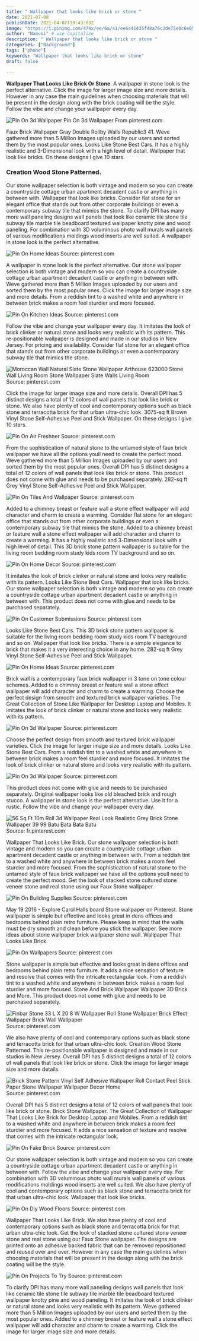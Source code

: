 ```yaml
---
title: " Wallpaper that looks like brick or stone "
date: 2021-07-08
publishDate: 2021-04-02T19:43:03Z
image: "https://i.pinimg.com/474x/ee/6a/41/ee6a41435f48a76c2de75e0c6e055712.jpg"
author: "Namusi" # use capitalize
description: " Wallpaper that looks like brick or stone "
categories: ["Background"]
tags: ["phone"]
keywords: "Wallpaper that looks like brick or stone"
draft: false

---
```



**Wallpaper That Looks Like Brick Or Stone**. A wallpaper in stone look is the perfect alternative. Click the image for larger image size and more details. However in any case the main guidelines when choosing materials that will be present in the design along with the brick coating will be the style. Follow the vibe and change your wallpaper every day.

![Pin On 3d Wallpaper](https://i.pinimg.com/originals/22/ae/fd/22aefd16463ee8a72b1ce012b60ce762.jpg "Pin On 3d Wallpaper")
Pin On 3d Wallpaper From pinterest.com


Faux Brick Wallpaper Gray Double Rollby Walls Republic3 41. Weve gathered more than 5 Million Images uploaded by our users and sorted them by the most popular ones. Looks Like Stone Best Cars. It has a highly realistic and 3-Dimensional look with a high level of detail. Wallpaper that look like bricks. On these designs I give 10 stars.

### Creation Wood Stone Patterned.

Our stone wallpaper selection is both vintage and modern so you can create a countryside cottage urban apartment decadent castle or anything in between with. Wallpaper that look like bricks. Consider flat stone for an elegant office that stands out from other corporate buildings or even a contemporary subway tile that mimics the stone. To clarify DPI has many more wall paneling designs wall panels that look like ceramic tile stone tile subway tile marble tile beadboard textured wallpaper knotty pine and wood paneling. For combination with 3D voluminous photo wall murals wall panels of various modifications moldings wood inserts are well suited. A wallpaper in stone look is the perfect alternative.


![Pin On Home Ideas](https://i.pinimg.com/originals/36/3c/84/363c846b9a7323362a5bea3a64bf5b6c.jpg "Pin On Home Ideas")
Source: pinterest.com

A wallpaper in stone look is the perfect alternative. Our stone wallpaper selection is both vintage and modern so you can create a countryside cottage urban apartment decadent castle or anything in between with. Weve gathered more than 5 Million Images uploaded by our users and sorted them by the most popular ones. Click the image for larger image size and more details. From a reddish tint to a washed white and anywhere in between brick makes a room feel sturdier and more focused.

![Pin On Kitchen Ideas](https://i.pinimg.com/originals/5d/fb/9d/5dfb9de8ce5c67378489ecbe7cccd104.jpg "Pin On Kitchen Ideas")
Source: pinterest.com

Follow the vibe and change your wallpaper every day. It imitates the look of brick clinker or natural stone and looks very realistic with its pattern. This re-positionable wallpaper is designed and made in our studios in New Jersey. For pricing and availability. Consider flat stone for an elegant office that stands out from other corporate buildings or even a contemporary subway tile that mimics the stone.

![Moroccan Wall Natural Slate Stone Wallpaper Arthouse 623000 Stone Wall Living Room Stone Wallpaper Slate Walls Living Room](https://i.pinimg.com/originals/25/93/a1/2593a1a6fde62f45f74cc3a2fd17da8f.jpg "Moroccan Wall Natural Slate Stone Wallpaper Arthouse 623000 Stone Wall Living Room Stone Wallpaper Slate Walls Living Room")
Source: pinterest.com

Click the image for larger image size and more details. Overall DPI has 5 distinct designs a total of 12 colors of wall panels that look like brick or stone. We also have plenty of cool and contemporary options such as black stone and terracotta brick for that urban ultra-chic look. 3075-sq ft Brown Vinyl Stone Self-Adhesive Peel and Stick Wallpaper. On these designs I give 10 stars.

![Pin On Air Freshner](https://i.pinimg.com/originals/83/b9/a8/83b9a8d6d9c4433d596d303007ef560d.jpg "Pin On Air Freshner")
Source: pinterest.com

From the sophistication of natural stone to the untamed style of faux brick wallpaper we have all the options youll need to create the perfect mood. Weve gathered more than 5 Million Images uploaded by our users and sorted them by the most popular ones. Overall DPI has 5 distinct designs a total of 12 colors of wall panels that look like brick or stone. This product does not come with glue and needs to be purchased separately. 282-sq ft Grey Vinyl Stone Self-Adhesive Peel and Stick Wallpaper.

![Pin On Tiles And Wallpaper](https://i.pinimg.com/originals/ec/47/5b/ec475bfb61e6c371108b54d915dc74fd.jpg "Pin On Tiles And Wallpaper")
Source: pinterest.com

Added to a chimney breast or feature wall a stone effect wallpaper will add character and charm to create a warming. Consider flat stone for an elegant office that stands out from other corporate buildings or even a contemporary subway tile that mimics the stone. Added to a chimney breast or feature wall a stone effect wallpaper will add character and charm to create a warming. It has a highly realistic and 3-Dimensional look with a high level of detail. This 3D brick stone pattern wallpaper is suitable for the living room bedding room study kids room TV background and so on.

![Pin On Home Decor](https://i.pinimg.com/474x/76/d9/41/76d941400a056f8522c7d819f0bfbb33.jpg "Pin On Home Decor")
Source: pinterest.com

It imitates the look of brick clinker or natural stone and looks very realistic with its pattern. Looks Like Stone Best Cars. Wallpaper that look like bricks. Our stone wallpaper selection is both vintage and modern so you can create a countryside cottage urban apartment decadent castle or anything in between with. This product does not come with glue and needs to be purchased separately.

![Pin On Customer Submissions](https://i.pinimg.com/originals/95/aa/05/95aa051ce9de15e88830007579c6df49.jpg "Pin On Customer Submissions")
Source: pinterest.com

Looks Like Stone Best Cars. This 3D brick stone pattern wallpaper is suitable for the living room bedding room study kids room TV background and so on. Wallpaper that look like bricks. There is a simple elegance to brick that makes it a very interesting choice in any home. 282-sq ft Grey Vinyl Stone Self-Adhesive Peel and Stick Wallpaper.

![Pin On Home Ideas](https://i.pinimg.com/600x315/ec/bc/b2/ecbcb2e93d98c0c34578ed2d39d3ca62.jpg "Pin On Home Ideas")
Source: pinterest.com

Brick wall is a contemporary faux brick wallpaper in 3 tone on tone colour schemes. Added to a chimney breast or feature wall a stone effect wallpaper will add character and charm to create a warming. Choose the perfect design from smooth and textured brick wallpaper varieties. The Great Collection of Stone Like Wallpaper for Desktop Laptop and Mobiles. It imitates the look of brick clinker or natural stone and looks very realistic with its pattern.

![Pin On 3d Wallpaper](https://i.pinimg.com/originals/22/ae/fd/22aefd16463ee8a72b1ce012b60ce762.jpg "Pin On 3d Wallpaper")
Source: pinterest.com

Choose the perfect design from smooth and textured brick wallpaper varieties. Click the image for larger image size and more details. Looks Like Stone Best Cars. From a reddish tint to a washed white and anywhere in between brick makes a room feel sturdier and more focused. It imitates the look of brick clinker or natural stone and looks very realistic with its pattern.

![Pin On 3d Wallpaper](https://i.pinimg.com/originals/85/0a/f9/850af94ad106ac1c6b590adbfdc37be8.jpg "Pin On 3d Wallpaper")
Source: pinterest.com

This product does not come with glue and needs to be purchased separately. Original wallpaper looks like old bleached brick and rough stucco. A wallpaper in stone look is the perfect alternative. Use it for a rustic. Follow the vibe and change your wallpaper every day.

![56 Sq Ft 10m Roll 3d Wallpaper Real Look Realistic Grey Brick Stone Wallpaper 39 99 Batu Bata Bata Batu](https://i.pinimg.com/originals/30/28/80/3028803daf8a43e2dd44916c9afe864c.jpg "56 Sq Ft 10m Roll 3d Wallpaper Real Look Realistic Grey Brick Stone Wallpaper 39 99 Batu Bata Bata Batu")
Source: fr.pinterest.com

Wallpaper That Looks Like Brick. Our stone wallpaper selection is both vintage and modern so you can create a countryside cottage urban apartment decadent castle or anything in between with. From a reddish tint to a washed white and anywhere in between brick makes a room feel sturdier and more focused. From the sophistication of natural stone to the untamed style of faux brick wallpaper we have all the options youll need to create the perfect mood. Get the look of stacked stone cultured stone veneer stone and real stone using our Faux Stone wallpaper.

![Pin On Building Supplies](https://i.pinimg.com/originals/6c/51/22/6c5122a60182fb61ddd32b8a675eb2d7.jpg "Pin On Building Supplies")
Source: pinterest.com

May 19 2016 - Explore Carol Halls board Stone wallpaper on Pinterest. Stone wallpaper is simple but effective and looks great in dens offices and bedrooms behind plain retro furniture. Please keep in mind that the walls must be dry smooth and clean before you stick the wallpaper. See more ideas about stone wallpaper brick wallpaper stone wall. Wallpaper That Looks Like Brick.

![Pin On Wallpapers](https://i.pinimg.com/originals/3b/8e/c2/3b8ec28f876418100a6683e3a11a60ab.jpg "Pin On Wallpapers")
Source: pinterest.com

Stone wallpaper is simple but effective and looks great in dens offices and bedrooms behind plain retro furniture. It adds a nice sensation of texture and resolve that comes with the intricate rectangular look. From a reddish tint to a washed white and anywhere in between brick makes a room feel sturdier and more focused. Stone And Brick Wallpaper Wallpaper 3D Brick and More. This product does not come with glue and needs to be purchased separately.

![Finbar Stone 33 L X 20 8 W Wallpaper Roll Stone Wallpaper Brick Effect Wallpaper Brick Wall Wallpaper](https://i.pinimg.com/474x/ae/ff/8d/aeff8d3537589566a5c52bd5f56623da.jpg "Finbar Stone 33 L X 20 8 W Wallpaper Roll Stone Wallpaper Brick Effect Wallpaper Brick Wall Wallpaper")
Source: pinterest.com

We also have plenty of cool and contemporary options such as black stone and terracotta brick for that urban ultra-chic look. Creation Wood Stone Patterned. This re-positionable wallpaper is designed and made in our studios in New Jersey. Overall DPI has 5 distinct designs a total of 12 colors of wall panels that look like brick or stone. Click the image for larger image size and more details.

![Brick Stone Pattern Vinyl Self Adhesive Wallpaper Roll Contact Peel Stick Paper Stone Wallpaper Wallpaper Decor Home](https://i.pinimg.com/originals/c4/87/96/c48796adacd350975f5abd7f24eba6c8.jpg "Brick Stone Pattern Vinyl Self Adhesive Wallpaper Roll Contact Peel Stick Paper Stone Wallpaper Wallpaper Decor Home")
Source: pinterest.com

Overall DPI has 5 distinct designs a total of 12 colors of wall panels that look like brick or stone. Brick Stone Wallpaper. The Great Collection of Wallpaper That Looks Like Brick for Desktop Laptop and Mobiles. From a reddish tint to a washed white and anywhere in between brick makes a room feel sturdier and more focused. It adds a nice sensation of texture and resolve that comes with the intricate rectangular look.

![Pin On Fake Brick](https://i.pinimg.com/originals/51/e0/77/51e07720eec90d98bde5e9bbbb4ab618.jpg "Pin On Fake Brick")
Source: pinterest.com

Our stone wallpaper selection is both vintage and modern so you can create a countryside cottage urban apartment decadent castle or anything in between with. Follow the vibe and change your wallpaper every day. For combination with 3D voluminous photo wall murals wall panels of various modifications moldings wood inserts are well suited. We also have plenty of cool and contemporary options such as black stone and terracotta brick for that urban ultra-chic look. Wallpaper that look like bricks.

![Pin On Diy Wood Floors](https://i.pinimg.com/originals/96/41/8a/96418a6a778c1de0ddb1146bae113378.jpg "Pin On Diy Wood Floors")
Source: pinterest.com

Wallpaper That Looks Like Brick. We also have plenty of cool and contemporary options such as black stone and terracotta brick for that urban ultra-chic look. Get the look of stacked stone cultured stone veneer stone and real stone using our Faux Stone wallpaper. The designs are printed onto an adhesive backed fabric that can be removed repositioned and reused over and over. However in any case the main guidelines when choosing materials that will be present in the design along with the brick coating will be the style.

![Pin On Projects To Try](https://i.pinimg.com/474x/ee/6a/41/ee6a41435f48a76c2de75e0c6e055712.jpg "Pin On Projects To Try")
Source: pinterest.com

To clarify DPI has many more wall paneling designs wall panels that look like ceramic tile stone tile subway tile marble tile beadboard textured wallpaper knotty pine and wood paneling. It imitates the look of brick clinker or natural stone and looks very realistic with its pattern. Weve gathered more than 5 Million Images uploaded by our users and sorted them by the most popular ones. Added to a chimney breast or feature wall a stone effect wallpaper will add character and charm to create a warming. Click the image for larger image size and more details.

